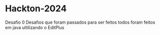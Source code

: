 # Hackton-2024
Desafio 0
Desafios que foram passados para ser feitos todos foram feitos em java ultilizando o EditPlus

